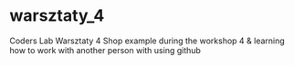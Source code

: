 # warsztaty_4
Coders Lab Warsztaty 4
Shop example during the workshop 4 & learning how to work with another person with using github
